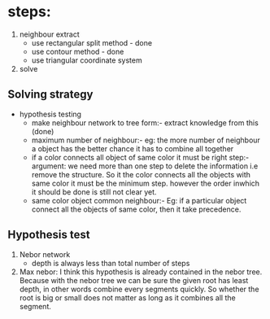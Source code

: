 # steps:
  1. neighbour extract
      * use rectangular split method - done
      * use contour method - done
      * use triangular coordinate system 
  3. solve

## Solving strategy
* hypothesis testing
  * make neighbour network to tree form:- extract knowledge from this  (done)
  * maximum number of neighbour:- eg: the more number of neighbour a object has the better chance it has to combine all together
  * if a color connects all object of same color it must be right step:- argument: we need more than one step to delete the information i.e remove the structure. 
     So it the color connects all the objects with same color it must be the minimum step. however the order inwhich it should be done is still not clear yet.
  * same color object common neighbour:- Eg: if a particular object connect all the objects of same color, then it take precedence.

## Hypothesis test

1. Nebor network
    * depth is always less than total number of steps
2. Max nebor: I think this hypothesis is already contained in the nebor tree. Because with the nebor tree we can be sure the given root has least depth,
    in other words combine every segments quickly. So whether the root is big or small does not matter as long as it combines all the segment.
